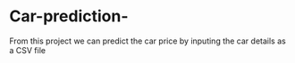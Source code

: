 # Car-prediction-
From this project we can predict the car price by inputing the car details as a CSV file
